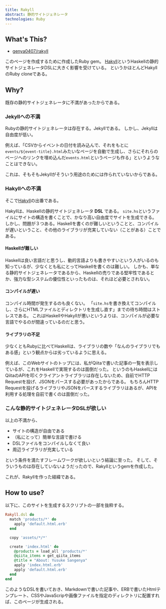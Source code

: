 ```yaml
---
title: Rakyll
abstract: 静的サイトジェネレータ
technologies: Ruby
---
```


## What's This?

- [genya0407/rakyll](https://github.com/genya0407/rakyll)

このページを作成するために作成したRuby gem。
[Hakyll](https://jaspervdj.be/hakyll/)というHaskellの静的サイトジェネレータDSLに大きく影響を受けている。
というかほとんどHakyllのRuby cloneである。

## Why?

既存の静的サイトジェネレータに不満があったからである。

### Jekyllへの不満

Rubyの静的サイトジェネレータは存在する。Jekyllである。
しかし、Jekyllは自由度が低い。

例えば、「CSVからイベントの日付を読み込んで、それをもとに`events/${event-title}.html`みたいなページを自動で生成し、さらにそれらのページへのリンクを埋め込んだ`events.html`というページも作る」というようなことはできない。

これは、そもそもJekyllがそういう用途のためには作られていないからである。

### Hakyllへの不満

そこで[Hakyll](https://jaspervdj.be/hakyll/)の出番である。

Hakyllは、Haskellの静的サイトジェネレータ **DSL** である。
`site.hs`というファイルにサイトの構造を書くことで、かなり高い自由度でサイトを生成できる。
しかし、問題が３つある。Haskellを書くのが難しいということと、コンパイルが遅いということ、その他のライブラリが充実していない（ことがある）ことである。

#### Haskellが難しい

Haskellは良い言語だと思うし、動的言語よりも書きやすいという人がいるのも知っているが、少なくとも私にとってHaskellを書くのは難しい。
しかも、単なる静的サイトジェネレータであるから、Haskellの売りである堅牢性であるとか、強力な型システムの優位性といったものは、それほど必要とされない。

#### コンパイルが遅い

コンパイル時間が発生するのも良くない。
「`site.hs`を書き換えてコンパイルし、さらにHTMLファイルとディレクトリを生成し直す」までの待ち時間はストレスである。
これはHaskellやHakyllが悪いというよりは、コンパイルが必要な言語でやるのが間違っているのだと思う。

#### ライブラリの不足

少なくともRubyに比べてHaskellは、ライブラリの数や「なんのライブラリでもある感」という観点からは劣っているように思える。

例えば、このWebサイトのトップには、私がQiitaで書いた記事の一覧を表示しているが、これをHaskellで実現するのは面倒だった。
というのもHaskellにはQiitaのAPIを叩くクライアントライブラリは存在しないため、自前でHTTP Requestを投げ、JSONをパースする必要があったからである。
もちろんHTTP Requestを投げるライブラリやJSONをパースするライブラリはあるが、APIを利用する処理を自前で書くのは面倒だった。

### こんな静的サイトジェネレータDSLが欲しい

以上の不満から、

- サイトの構造が自由である
- （私にとって）簡単な言語で書ける
- DSLファイルをコンパイルしなくて良い
- 周辺ライブラリが充実している

という条件を満たすフレームワークが欲しいという結論に至った。
そして、そういうものは存在していないようだったので、Rakyllというgemを作成した。

これが、Rakyllを作った経緯である。

## How to use?

以下に、このサイトを生成するスクリプトの一部を抜粋する。

```ruby
Rakyll.dsl do
  match 'products/*' do
    apply 'default.html.erb'
  end

  copy 'assets/*/*'

  create 'index.html' do
    @products = load_all 'products/*'
    @qiita_items = get_qiita_items
    @title = "About: Yusuke Sangenya"
    apply 'index.html.erb'
    apply 'default.html.erb'
  end
end
```

このようなDSLを書いておき、Markdownで書いた記事や、ERBで書いたHtmlテンプレート、CSSやJavaScripや画像ファイルを指定のディレクトリに配置すれば、このページが生成される。

<link rel="stylesheet" href="//cdnjs.cloudflare.com/ajax/libs/highlight.js/9.12.0/styles/default.min.css">
<script src="//cdnjs.cloudflare.com/ajax/libs/highlight.js/9.12.0/highlight.min.js"></script>
<script>hljs.initHighlightingOnLoad();</script>

